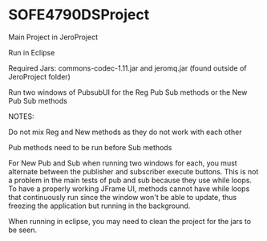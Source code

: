 # SOFE4790DSProject

Main Project in JeroProject

Run in Eclipse

Required Jars: commons-codec-1.11.jar and jeromq.jar (found outside of JeroProject folder)

Run two windows of PubsubUI for the Reg Pub Sub methods or the New Pub Sub methods

NOTES:

Do not mix Reg and New methods as they do not work with each other

Pub methods need to be run before Sub methods

For New Pub and Sub when running two windows for each, you must alternate between the publisher and subscriber execute buttons. This is not a problem in the main tests of pub and sub because they use while loops. To have a properly working JFrame UI, methods cannot have while loops that continuously run since the window won't be able to update, thus freezing the application but running in the background. 

When running in eclipse, you may need to clean the project for the jars to be seen. 
